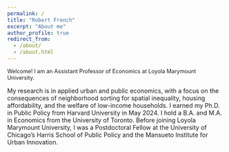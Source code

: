 ```yaml
---
permalink: /
title: "Robert French"
excerpt: "About me"
author_profile: true
redirect_from: 
  - /about/
  - /about.html
---
```


<span style ="font-size:.9em;"> Welcome! I am an Assistant Professor of Economics at Loyola Marymount University. 

My research is in applied urban and public economics, with a focus on the consequences of neighborhood sorting for spatial inequality, housing affordability, and the welfare of low-income households. I earned my Ph.D. in Public Policy from Harvard University in May 2024. I hold a B.A. and M.A. in Economics from the University of Toronto. Before joining Loyola Marymount University, I was a Postdoctoral Fellow at the University of Chicago’s Harris School of Public Policy and the Mansueto Institute for Urban Innovation.
